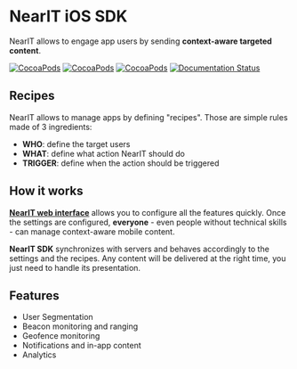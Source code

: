 # NearIT iOS SDK

NearIT allows to engage app users by sending **context-aware targeted content**.

[![CocoaPods](https://img.shields.io/cocoapods/v/NearITSDK.svg)]()
[![CocoaPods](https://img.shields.io/cocoapods/p/NearITSDK.svg)]()
[![CocoaPods](https://img.shields.io/cocoapods/l/NearITSDK.svg)]()
[![Documentation Status](https://readthedocs.org/projects/nearit-ios/badge/?version=latest)](http://nearit-ios.readthedocs.io/en/latest/?badge=latest)

## Recipes

NearIT allows to manage apps by defining "recipes". Those are simple rules made of 3 ingredients:

* **WHO**: define the target users
* **WHAT**: define what action NearIT should do
* **TRIGGER**: define when the action should be triggered

## How it works

[**NearIT web interface**](https://go.nearit.com/) allows you to configure all the features quickly.
Once the settings are configured, **everyone** - even people without technical skills - can manage context-aware mobile content.

**NearIT SDK** synchronizes with servers and behaves accordingly to the settings and the recipes. Any content will be delivered at the right time, you just need to handle its presentation.

## Features
* User Segmentation
* Beacon monitoring and ranging
* Geofence monitoring
* Notifications and in-app content
* Analytics
